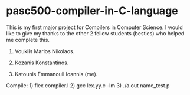 # pasc500-compiler-in-C-language

This is my first major project for Compilers in Computer Science. I would like to give my thanks to the other 2 fellow students (besties) who helped me complete this.

1) Vouklis Marios Nikolaos.

2) Kozanis Konstantinos.

3) Katounis Emmanouil Ioannis (me).


Compile: 1) flex compiler.l
         2) gcc lex.yy.c -lm
         3) ./a.out name_test.p
